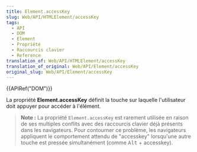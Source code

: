 ```yaml
---
title: Element.accessKey
slug: Web/API/HTMLElement/accessKey
tags:
  - API
  - DOM
  - Element
  - Propriété
  - Raccourcis clavier
  - Reference
translation_of: Web/API/HTMLElement/accessKey
translation_of_original: Web/API/Element/accessKey
original_slug: Web/API/Element/accessKey
---
```

{{APIRef("DOM")}}

La propriété **Element.accessKey** définit la touche sur laquelle l'utilisateur doit appuyer pour accéder à l'élément.

> **Note :** La propriété `Element.accessKey` est rarement utilisée en raison de ses multiples conflits avec des raccourcis clavier déjà présents dans les navigateurs. Pour contourner ce problème, les navigateurs appliquent le comportement attendu de "accesskey" lorsqu'une autre touche est pressée simultanément (comme <kbd>Alt</kbd> + accesskey).

